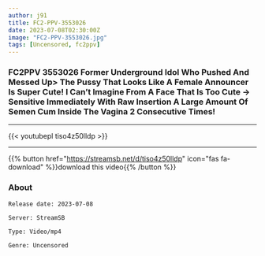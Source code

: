 ```yaml
---
author: j91
title: FC2-PPV-3553026
date: 2023-07-08T02:30:00Z
image: "FC2-PPV-3553026.jpg"
tags: [Uncensored, fc2ppv]
---
```


### FC2PPV 3553026 Former Underground Idol Who Pushed And Messed Up> The Pussy That Looks Like A Female Announcer Is Super Cute! I Can’t Imagine From A Face That Is Too Cute → Sensitive Immediately With Raw Insertion A Large Amount Of Semen Cum Inside The Vagina 2 Consecutive Times!
___

{{< youtubepl tiso4z50lldp >}}
___

{{% button href="https://streamsb.net/d/tiso4z50lldp" icon="fas fa-download" %}}download this video{{% /button %}}
### About

`Release date: 2023-07-08`

`Server: StreamSB`

`Type: Video/mp4`

`Genre:	Uncensored`